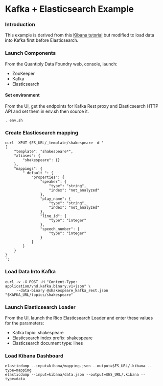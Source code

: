 # Kafka + Elasticsearch Example

### Introduction

This example is derived from this [Kibana tutorial](https://www.elastic.co/guide/en/kibana/current/getting-started.html) but modified to load data into Kafka first before Elasticsearch.

### Launch Components

From the Quantiply Data Foundry web, console, launch:

* ZooKeeper
* Kafka
* Elasticsearch

#### Set environment

From the UI, get the endpoints for Kafka Rest proxy and Elasticsearch HTTP API and set them in env.sh then source it.

`. env.sh`

### Create Elasticsearch mapping

```
curl -XPUT $ES_URL/_template/shakespeare -d '
{
	"template": "shakespeare*",
	"aliases": {
		"shakespeare": {}
	},
	"mappings": {
		"_default_": {
			"properties": {
				"speaker": {
					"type": "string",
					"index": "not_analyzed"
				},
				"play_name": {
					"type": "string",
					"index": "not_analyzed"
				},
				"line_id": {
					"type": "integer"
				},
				"speech_number": {
					"type": "integer"
				}
			}
		}
	}
}
';
```

### Load Data Into Kafka

```
curl -v -X POST -H "Content-Type: application/vnd.kafka.binary.v1+json" \
     --data-binary @shakespeare_kafka_rest.json "$KAFKA_URL/topics/shakespeare"
```

### Launch Elasticsearch Loader

From the UI, launch the Rico Elasticsearch Loader and enter these values for the parameters:

* Kafka topic: shakespeare
* Elasticsearch index prefix: shakespeare
* Elasticsearch document type: lines

### Load Kibana Dashboard

```
elasticdump --input=kibana/mapping.json --output=$ES_URL/.kibana --type=mapping
elasticdump --input=kibana/data.json --output=$ES_URL/.kibana --type=data
```
